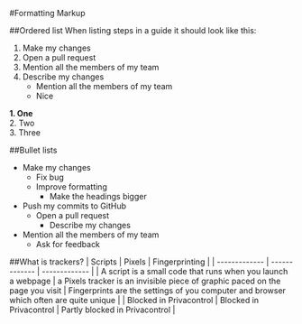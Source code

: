 #Formatting Markup

##Ordered list
When listing steps in a guide it should look like this:  
1. Make my changes  
2. Open a pull request  
3. Mention all the members of my team  
4. Describe my changes  
    -  Mention all the members of my team  
      - Nice 


**1. One**  
2. Two  
3. Three


##Bullet lists
- Make my changes  
   - Fix bug
   - Improve formatting
      - Make the headings bigger
- Push my commits to GitHub
   - Open a pull request  
      - Describe my changes
- Mention all the members of my team
   - Ask for feedback

##What is trackers?
| Scripts  | Pixels | Fingerprinting  |
| ------------- | ------------- | ------------- |
| A script is a small code that runs when you launch a webpage | a Pixels tracker is an invisible piece of graphic paced on the page you visit   | Fingerprints are the settings of you computer and browser which often are quite unique |
| Blocked in Privacontrol  | Blocked in Privacontrol  | Partly blocked in Privacontrol  |
